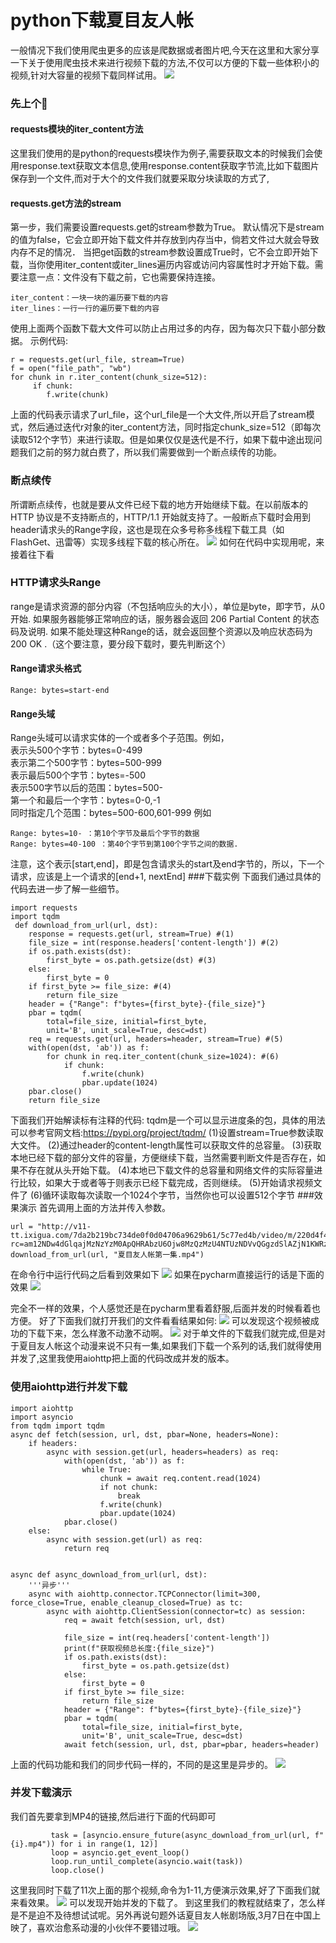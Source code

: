 # python下载夏目友人帐

   一般情况下我们使用爬虫更多的应该是爬数据或者图片吧,今天在这里和大家分享一下关于使用爬虫技术来进行视频下载的方法,不仅可以方便的下载一些体积小的视频,针对大容量的视频下载同样试用。
![](https://img2018.cnblogs.com/blog/736399/201902/736399-20190228212836700-1955556009.jpg)
### 先上个🌰
#### requests模块的iter_content方法
这里我们使用的是python的requests模块作为例子,需要获取文本的时候我们会使用response.text获取文本信息,使用response.content获取字节流,比如下载图片保存到一个文件,而对于大个的文件我们就要采取分块读取的方式了,
#### requests.get方法的stream
第一步，我们需要设置requests.get的stream参数为True。
默认情况下是stream的值为false，它会立即开始下载文件并存放到内存当中，倘若文件过大就会导致内存不足的情况．
当把get函数的stream参数设置成True时，它不会立即开始下载，当你使用iter_content或iter_lines遍历内容或访问内容属性时才开始下载。需要注意一点：文件没有下载之前，它也需要保持连接。
```
iter_content：一块一块的遍历要下载的内容
iter_lines：一行一行的遍历要下载的内容
```
使用上面两个函数下载大文件可以防止占用过多的内存，因为每次只下载小部分数据。
示例代码:
```
r = requests.get(url_file, stream=True)
f = open("file_path", "wb")
for chunk in r.iter_content(chunk_size=512):
     if chunk:
        f.write(chunk)
```
上面的代码表示请求了url_file，这个url_file是一个大文件,所以开启了stream模式，然后通过迭代r对象的iter_content方法，同时指定chunk_size=512（即每次读取512个字节）来进行读取。但是如果仅仅是迭代是不行，如果下载中途出现问题我们之前的努力就白费了，所以我们需要做到一个断点续传的功能。
### 断点续传
所谓断点续传，也就是要从文件已经下载的地方开始继续下载。在以前版本的 HTTP 协议是不支持断点的，HTTP/1.1 开始就支持了。一般断点下载时会用到 header请求头的Range字段，这也是现在众多号称多线程下载工具（如 FlashGet、迅雷等）实现多线程下载的核心所在。
![](https://img2018.cnblogs.com/blog/736399/201902/736399-20190228213152235-149514724.jpg)
如何在代码中实现用呢，来接着往下看
### HTTP请求头Range
range是请求资源的部分内容（不包括响应头的大小），单位是byte，即字节，从0开始.
如果服务器能够正常响应的话，服务器会返回 206 Partial Content 的状态码及说明.
如果不能处理这种Range的话，就会返回整个资源以及响应状态码为 200 OK .（这个要注意，要分段下载时，要先判断这个）
#### Range请求头格式
```
Range: bytes=start-end
```
#### Range头域  
Range头域可以请求实体的一个或者多个子范围。例如，  
表示头500个字节：bytes=0-499  
表示第二个500字节：bytes=500-999  
表示最后500个字节：bytes=-500  
表示500字节以后的范围：bytes=500-  
第一个和最后一个字节：bytes=0-0,-1  
同时指定几个范围：bytes=500-600,601-999 
例如
```
Range: bytes=10- ：第10个字节及最后个字节的数据
Range: bytes=40-100 ：第40个字节到第100个字节之间的数据.
```
注意，这个表示[start,end]，即是包含请求头的start及end字节的，所以，下一个请求，应该是上一个请求的[end+1, nextEnd]
###下载实例
下面我们通过具体的代码去进一步了解一些细节。
```
import requests
import tqdm
 def download_from_url(url, dst):
    response = requests.get(url, stream=True) #(1)
    file_size = int(response.headers['content-length']) #(2)
    if os.path.exists(dst):
        first_byte = os.path.getsize(dst) #(3)
    else:
        first_byte = 0
    if first_byte >= file_size: #(4)
        return file_size
    header = {"Range": f"bytes={first_byte}-{file_size}"} 
    pbar = tqdm(
        total=file_size, initial=first_byte,
        unit='B', unit_scale=True, desc=dst)
    req = requests.get(url, headers=header, stream=True) #(5)
    with(open(dst, 'ab')) as f:
        for chunk in req.iter_content(chunk_size=1024): #(6)
            if chunk:
                f.write(chunk)
                pbar.update(1024)
    pbar.close()
    return file_size
```
下面我们开始解读标有注释的代码:
tqdm是一个可以显示进度条的包，具体的用法可以参考官网文档:https://pypi.org/project/tqdm/
(1)设置stream=True参数读取大文件。
(2)通过header的content-length属性可以获取文件的总容量。
(3)获取本地已经下载的部分文件的容量，方便继续下载，当然需要判断文件是否存在，如果不存在就从头开始下载。
(4)本地已下载文件的总容量和网络文件的实际容量进行比较，如果大于或者等于则表示已经下载完成，否则继续。
(5)开始请求视频文件了
(6)循环读取每次读取一个1024个字节，当然你也可以设置512个字节
###效果演示
首先调用上面的方法并传入参数。
```
url = "http://v11-tt.ixigua.com/7da2b219bc734de0f0d04706a9629b61/5c77ed4b/video/m/220d4f4e99b7bfd49efb110892d892bea9011612eb3100006b7bebf69d81/?rc=am12NDw4dGlqajMzNzYzM0ApQHRAbzU6Ojw8MzQzMzU4NTUzNDVvQGgzdSlAZjN1KWRzcmd5a3VyZ3lybHh3Zjc2QHFubHBfZDJrbV8tLTYxL3NzLW8jbyMxLTEtLzEtLjMvLTUvNi06I28jOmEtcSM6YHZpXGJmK2BeYmYrXnFsOiMzLl4%3D"
download_from_url(url, "夏目友人帐第一集.mp4")
```
在命令行中运行代码之后看到效果如下
![](https://img2018.cnblogs.com/blog/736399/201902/736399-20190228210024472-1332951661.gif)
如果在pycharm直接运行的话是下面的效果
![](https://img2018.cnblogs.com/blog/736399/201902/736399-20190228210315069-60897625.gif)

完全不一样的效果，个人感觉还是在pycharm里看着舒服,后面并发的时候看着也方便。
好了下面我们就打开我们的文件看看结果如何:
![](https://img2018.cnblogs.com/blog/736399/201902/736399-20190228210034910-1916435539.gif)
可以发现这个视频被成功的下载下来，怎么样激不动激不动啊。
![](https://img2018.cnblogs.com/blog/736399/201902/736399-20190228213140324-2028911776.gif)
对于单文件的下载我们就完成,但是对于夏目友人帐这个动漫来说不只有一集,如果我们下载一个系列的话,我们就得使用并发了,这里我使用aiohttp把上面的代码改成并发的版本。
### 使用aiohttp进行并发下载
```
import aiohttp
import asyncio
from tqdm import tqdm
async def fetch(session, url, dst, pbar=None, headers=None):
    if headers:
        async with session.get(url, headers=headers) as req:
            with(open(dst, 'ab')) as f:
                while True:
                    chunk = await req.content.read(1024)
                    if not chunk:
                        break
                    f.write(chunk)
                    pbar.update(1024)
            pbar.close()
    else:
        async with session.get(url) as req:
            return req


async def async_download_from_url(url, dst):
    '''异步'''
    async with aiohttp.connector.TCPConnector(limit=300, force_close=True, enable_cleanup_closed=True) as tc:
        async with aiohttp.ClientSession(connector=tc) as session:
            req = await fetch(session, url, dst)

            file_size = int(req.headers['content-length'])
            print(f"获取视频总长度:{file_size}")
            if os.path.exists(dst):
                first_byte = os.path.getsize(dst)
            else:
                first_byte = 0
            if first_byte >= file_size:
                return file_size
            header = {"Range": f"bytes={first_byte}-{file_size}"}
            pbar = tqdm(
                total=file_size, initial=first_byte,
                unit='B', unit_scale=True, desc=dst)
            await fetch(session, url, dst, pbar=pbar, headers=header)
```
上面的代码功能和我们的同步代码一样的，不同的是这里是异步的。
![](https://img2018.cnblogs.com/blog/736399/201902/736399-20190228212820538-1650126491.jpg)
### 并发下载演示
我们首先要拿到MP4的链接,然后进行下面的代码即可
```
         task = [asyncio.ensure_future(async_download_from_url(url, f"{i}.mp4")) for i in range(1, 12)]
         loop = asyncio.get_event_loop()
         loop.run_until_complete(asyncio.wait(task))
         loop.close()
```
这里我同时下载了11次上面的那个视频,命令为1-11,方便演示效果,好了下面我们就来看效果。
![](https://img2018.cnblogs.com/blog/736399/201902/736399-20190228212001382-1666462070.gif)
可以发现开始并发的下载了。
到这里我们的教程就结束了，怎么样是不是迫不及待想试试呢。另外再说句题外话夏目友人帐剧场版,3月7日在中国上映了，喜欢治愈系动漫的小伙伴不要错过哦。
![](https://img2018.cnblogs.com/blog/736399/201902/736399-20190228213130321-621748554.jpg)
